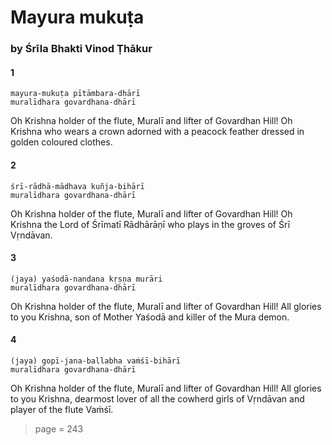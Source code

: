 # Mayura mukuṭa

### by Śrīla Bhakti Vinod Ṭhākur

#### 1

    mayura-mukuṭa pītāmbara-dhārī
    muralīdhara govardhana-dhārī

Oh Krishna holder of the flute, Muralī and lifter of Govardhan Hill! Oh Krishna who wears a crown adorned with a peacock feather dressed in golden coloured clothes.

#### 2

    śrī-rādhā-mādhava kuñja-bihārī
    muralīdhara govardhana-dhārī

Oh Krishna holder of the flute, Muralī and lifter of Govardhan Hill! Oh Krishna the Lord of Śrīmatī Rādhārāṇī who plays in the groves of Śrī Vṛndāvan.

#### 3

    (jaya) yaśodā-nandana kṛṣṇa murāri
    muralīdhara govardhana-dhārī

Oh Krishna holder of the flute, Muralī and lifter of Govardhan Hill! All glories to you Krishna, son of Mother Yaśodā and killer of the Mura demon.

#### 4

    (jaya) gopī-jana-ballabha vaṁśī-bihārī
    muralīdhara govardhana-dhārī

Oh Krishna holder of the flute, Muralī and lifter of Govardhan Hill! All glories to you Krishna, dearmost lover of all the cowherd girls of Vṛndāvan and player of the flute Vaṁśī.


> page = 243